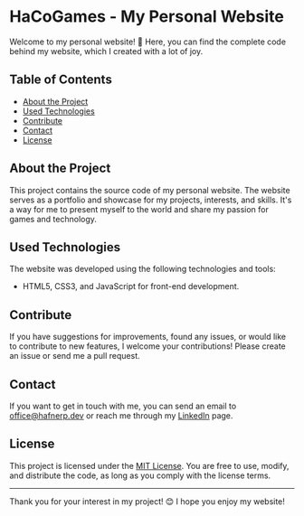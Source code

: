 # HaCoGames - My Personal Website

Welcome to my personal website! 🎉 Here, you can find the complete code behind my website, which I created with a lot of joy.

## Table of Contents

- [About the Project](#about-the-project)
- [Used Technologies](#used-technologies)
- [Contribute](#contribute)
- [Contact](#contact)
- [License](#license)

## About the Project

This project contains the source code of my personal website. The website serves as a portfolio and showcase for my projects, interests, and skills. It's a way for me to present myself to the world and share my passion for games and technology.

## Used Technologies

The website was developed using the following technologies and tools:

- HTML5, CSS3, and JavaScript for front-end development.

## Contribute

If you have suggestions for improvements, found any issues, or would like to contribute to new features, I welcome your contributions! Please create an issue or send me a pull request.

## Contact

If you want to get in touch with me, you can send an email to office@hafnerp.dev or reach me through my [LinkedIn](https://www.linkedin.com/in/peter-hafner-6b6998261/) page.

## License

This project is licensed under the [MIT License](LICENSE). You are free to use, modify, and distribute the code, as long as you comply with the license terms.

---

Thank you for your interest in my project! 😊 I hope you enjoy my website!
